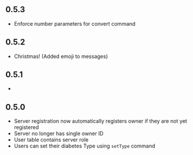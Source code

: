 ## 0.5.3

* Enforce number parameters for convert command

## 0.5.2

* Christmas! (Added emoji to messages)

## 0.5.1

* <insert generic bug fix message here>

## 0.5.0

* Server registration now automatically registers owner if they are not yet registered
* Server no longer has single owner ID
* User table contains server role
* Users can set their diabetes Type using `setType` command
